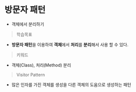 # 방문자 패턴
 * 객체에서 분리하기

> 학습목표
 * **방문자 패턴**을 이용하여 **객체**에서 **처리**를 **분리**해서 사용 할 수 있다. 
 
> 키워드
 * 객체(Class), 처리(Method) 분리
 
 > Visitor Pattern
  * 많은 인자를 가진 객체를 생성을 다른 객체의 도움으로 생성하는 패턴
